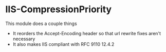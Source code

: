 IIS-CompressionPriority
====================
This module does a couple things

- It reorders the Accept-Encoding header so that url rewrite fixes aren't necessary 
- It also makes IIS compliant with RFC 9110 12.4.2
